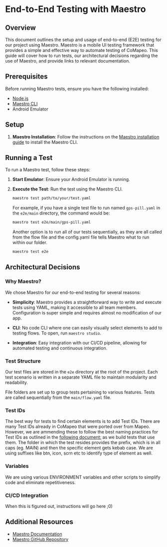 # End-to-End Testing with Maestro

## Overview

This document outlines the setup and usage of end-to-end (E2E) testing for our project using Maestro. Maestro is a mobile UI testing framework that provides a simple and effective way to automate testing of CoMapeo. This guide will cover how to run tests, our architectural decisions regarding the use of Maestro, and provide links to relevant documentation.

## Prerequisites

Before running Maestro tests, ensure you have the following installed:

- [Node.js](https://nodejs.org/)
- [Maestro CLI](https://maestro.mobile.dev/getting-started/installation)
- Android Emulator

## Setup

1. **Maestro Installation**: Follow the instructions on the [Maestro installation guide](https://maestro.mobile.dev/getting-started/installation) to install the Maestro CLI.

## Running a Test

To run a Maestro test, follow these steps:

1. **Start Emulator**: Ensure your Android Emulator is running.

2. **Execute the Test**: Run the test using the Maestro CLI.

   ```sh
   maestro test path/to/your/test.yaml
   ```

   For example, if you have a single test file to run named `gps-pill.yaml` in the `e2e/main` directory, the command would be:

   ```sh
   maestro test e2e/main/gps-pill.yaml
   ```

   Another option is to run all of our tests sequentially, as they are all called from the flow file and the config.yaml file tells Maestro what to run within our folder.

   ```sh
   maestro test e2e
   ```

## Architectural Decisions

### Why Maestro?

We chose Maestro for our end-to-end testing for several reasons:

- **Simplicity**: Maestro provides a straightforward way to write and execute tests using YAML, making it accessible to all team members. Configuration is super simple and requires almost no modification of our app.
- **CLI**: No code CLI where one can easily visually select elements to add to testing flows. To open, run `maestro studio`.

- **Integration**: Easy integration with our CI/CD pipeline, allowing for automated testing and continuous integration.

### Test Structure

Our test files are stored in the `e2e` directory at the root of the project. Each test scenario is written in a separate YAML file to maintain modularity and readability.

File folders are set up to group tests pertaining to various features.
Tests are called sequentially from the `main/flow.yaml` file.

### Test IDs

The best way for tests to find certain elements is to add Test IDs. There are many Test IDs already in CoMapeo that were ported over from Mapeo. However, we are ammending these to follow the best naming practices for Test IDs as outlined in the [following document:](https://wix.github.io/Detox/docs/guide/test-id#test-id-naming---best-practices) as we build tests that use them. The folder in which the test resides provides the prefix, which is in all caps (eg. MAIN) and then the specific element gets kebab case. We are using suffixes like btn, icon, scrn etc to identify type of element as well.

### Variables

We are using various ENVIRONMENT variables and other scripts to simplify code and eliminate repetitiveness.

### CI/CD Integration

When this is figured out, instructions will go here ;0)

## Additional Resources

- [Maestro Documentation](https://maestro.mobile.dev/docs/)
- [Maestro GitHub Repository](https://github.com/mobile-dev-inc/maestro)
